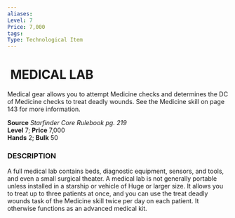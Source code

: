 ```yaml
---
aliases: 
Level: 7 
Price: 7,000
tags: 
Type: Technological Item
---
```

#  MEDICAL LAB

Medical gear allows you to attempt Medicine checks and determines the DC of Medicine checks to treat deadly wounds. See the Medicine skill on page 143 for more information.

**Source** _Starfinder Core Rulebook pg. 219_  
**Level** 7; **Price** 7,000  
**Hands** 2; **Bulk** 50

### DESCRIPTION

A full medical lab contains beds, diagnostic equipment, sensors, and tools, and even a small surgical theater. A medical lab is not generally portable unless installed in a starship or vehicle of Huge or larger size. It allows you to treat up to three patients at once, and you can use the treat deadly wounds task of the Medicine skill twice per day on each patient. It otherwise functions as an advanced medical kit.